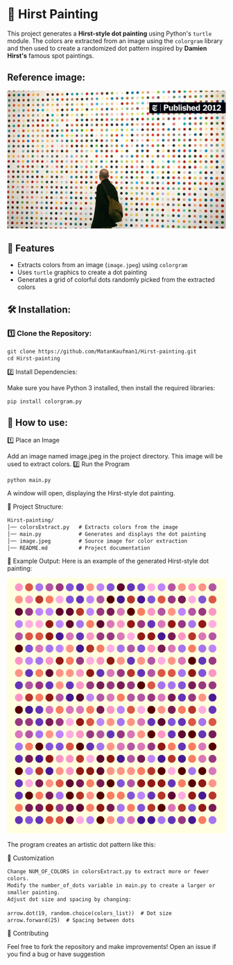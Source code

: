 # 🎨 Hirst Painting

This project generates a **Hirst-style dot painting** using Python's `turtle` module. The colors are extracted from an image using the `colorgram` library and then used to create a randomized dot pattern inspired by **Damien Hirst's** famous spot paintings.

## Reference image:
![Example Output](reference-image.jpg)

## 📌 Features
- Extracts colors from an image (`image.jpeg`) using `colorgram`
- Uses `turtle` graphics to create a dot painting
- Generates a grid of colorful dots randomly picked from the extracted colors

## 🛠️ Installation:

### 1️⃣ Clone the Repository:

    git clone https://github.com/MatanKaufman1/Hirst-painting.git
    cd Hirst-painting

2️⃣ Install Dependencies:

Make sure you have Python 3 installed, then install the required libraries:

    pip install colorgram.py

## 🚀 How to use:
1️⃣ Place an Image

Add an image named image.jpeg in the project directory. This image will be used to extract colors.
2️⃣ Run the Program

    python main.py

A window will open, displaying the Hirst-style dot painting.

📝 Project Structure:

    Hirst-painting/
    │── colorsExtract.py   # Extracts colors from the image
    │── main.py            # Generates and displays the dot painting
    │── image.jpeg         # Source image for color extraction
    │── README.md          # Project documentation

🎯 Example Output:
Here is an example of the generated Hirst-style dot painting:

![Example Output](example.png)

The program creates an artistic dot pattern like this:

📌 Customization

    Change NUM_OF_COLORS in colorsExtract.py to extract more or fewer colors.
    Modify the number_of_dots variable in main.py to create a larger or smaller painting.
    Adjust dot size and spacing by changing:

    arrow.dot(19, random.choice(colors_list))  # Dot size
    arrow.forward(25)  # Spacing between dots

🤝 Contributing

Feel free to fork the repository and make improvements! Open an issue if you find a bug or have suggestion
